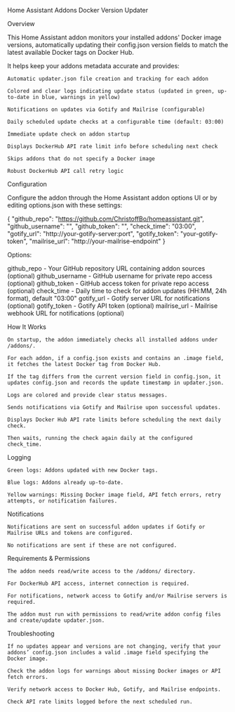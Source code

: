 Home Assistant Addons Docker Version Updater

Overview

This Home Assistant addon monitors your installed addons' Docker image versions, automatically updating their config.json version fields to match the latest available Docker tags on Docker Hub.

It helps keep your addons metadata accurate and provides:

    Automatic updater.json file creation and tracking for each addon

    Colored and clear logs indicating update status (updated in green, up-to-date in blue, warnings in yellow)

    Notifications on updates via Gotify and Mailrise (configurable)

    Daily scheduled update checks at a configurable time (default: 03:00)

    Immediate update check on addon startup

    Displays DockerHub API rate limit info before scheduling next check

    Skips addons that do not specify a Docker image

    Robust DockerHub API call retry logic

Configuration

Configure the addon through the Home Assistant addon options UI or by editing options.json with these settings:

{
"github_repo": "https://github.com/ChristoffBo/homeassistant.git",
"github_username": "",
"github_token": "",
"check_time": "03:00",
"gotify_url": "http://your-gotify-server:port",
"gotify_token": "your-gotify-token",
"mailrise_url": "http://your-mailrise-endpoint"
}

Options:

github_repo - Your GitHub repository URL containing addon sources (optional)
github_username - GitHub username for private repo access (optional)
github_token - GitHub access token for private repo access (optional)
check_time - Daily time to check for addon updates (HH:MM, 24h format), default "03:00"
gotify_url - Gotify server URL for notifications (optional)
gotify_token - Gotify API token (optional)
mailrise_url - Mailrise webhook URL for notifications (optional)

How It Works

    On startup, the addon immediately checks all installed addons under /addons/.

    For each addon, if a config.json exists and contains an .image field, it fetches the latest Docker tag from Docker Hub.

    If the tag differs from the current version field in config.json, it updates config.json and records the update timestamp in updater.json.

    Logs are colored and provide clear status messages.

    Sends notifications via Gotify and Mailrise upon successful updates.

    Displays Docker Hub API rate limits before scheduling the next daily check.

    Then waits, running the check again daily at the configured check_time.

Logging

    Green logs: Addons updated with new Docker tags.

    Blue logs: Addons already up-to-date.

    Yellow warnings: Missing Docker image field, API fetch errors, retry attempts, or notification failures.

Notifications

    Notifications are sent on successful addon updates if Gotify or Mailrise URLs and tokens are configured.

    No notifications are sent if these are not configured.

Requirements & Permissions

    The addon needs read/write access to the /addons/ directory.

    For DockerHub API access, internet connection is required.

    For notifications, network access to Gotify and/or Mailrise servers is required.

    The addon must run with permissions to read/write addon config files and create/update updater.json.

Troubleshooting

    If no updates appear and versions are not changing, verify that your addons’ config.json includes a valid .image field specifying the Docker image.

    Check the addon logs for warnings about missing Docker images or API fetch errors.

    Verify network access to Docker Hub, Gotify, and Mailrise endpoints.

    Check API rate limits logged before the next scheduled run.

